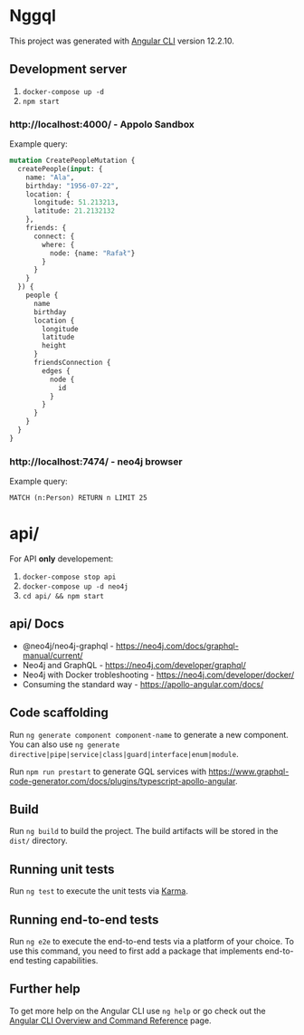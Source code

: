 # Nggql

This project was generated with [Angular CLI](https://github.com/angular/angular-cli) version 12.2.10.

## Development server

1. `docker-compose up -d`
2. `npm start`

### http://localhost:4000/ - Appolo Sandbox

Example query:

```graphql
mutation CreatePeopleMutation {
  createPeople(input: {
    name: "Ala",
    birthday: "1956-07-22",
    location: {
      longitude: 51.213213,
      latitude: 21.2132132
    },
    friends: {
      connect: {
        where: {
          node: {name: "Rafał"}
        }
      }
    }
  }) {
    people {
      name
      birthday
      location {
        longitude
        latitude
        height
      }
      friendsConnection {
        edges {
          node {
            id
          }
        }
      }
    }
  }
}
```

### http://localhost:7474/ - neo4j browser

Example query:

```cypher
MATCH (n:Person) RETURN n LIMIT 25
```


# api/

For API __only__ developement:

1. `docker-compose stop api`
2. `docker-compose up -d neo4j`
3. `cd api/ && npm start`

## api/ Docs

- @neo4j/neo4j-graphql -  https://neo4j.com/docs/graphql-manual/current/
- Neo4j and GraphQL - https://neo4j.com/developer/graphql/
- Neo4j with Docker trobleshooting - https://neo4j.com/developer/docker/
- Consuming the standard way - https://apollo-angular.com/docs/


## Code scaffolding

Run `ng generate component component-name` to generate a new component. You can also use `ng generate directive|pipe|service|class|guard|interface|enum|module`.

Run `npm run prestart` to generate GQL services with https://www.graphql-code-generator.com/docs/plugins/typescript-apollo-angular.

## Build

Run `ng build` to build the project. The build artifacts will be stored in the `dist/` directory.

## Running unit tests

Run `ng test` to execute the unit tests via [Karma](https://karma-runner.github.io).

## Running end-to-end tests

Run `ng e2e` to execute the end-to-end tests via a platform of your choice. To use this command, you need to first add a package that implements end-to-end testing capabilities.

## Further help

To get more help on the Angular CLI use `ng help` or go check out the [Angular CLI Overview and Command Reference](https://angular.io/cli) page.
